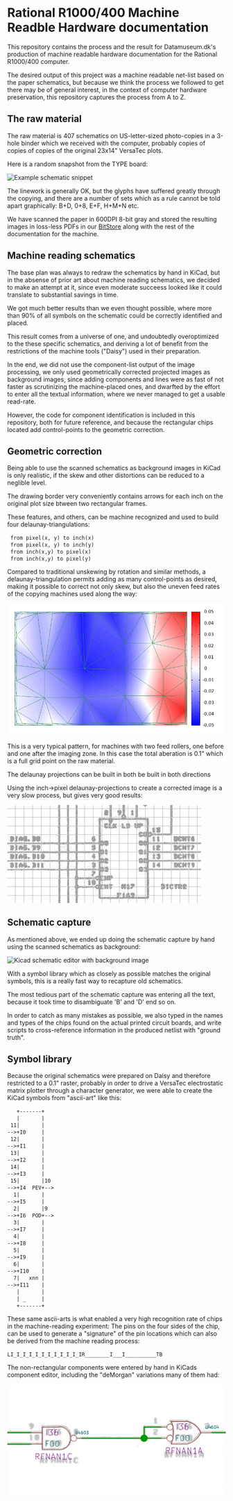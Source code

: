 Rational R1000/400 Machine Readble Hardware documentation
=========================================================

This repository contains the process and the result for
Datamuseum.dk's production of machine readable hardware
documentation for the Rational R1000/400 computer.

The desired output of this project was a machine readable net-list
based on the paper schematics, but because we think the process we
followed to get there may be of general interest, in the context
of computer hardware preservation, this repository captures
the process from A to Z.

The raw material
----------------

The raw material is 407 schematics on US-letter-sized photo-copies
in a 3-hole binder which we received with the computer, probably
copies of copies of copies of the original 23x14" VersaTec plots.

Here is a random snapshot from the TYPE board:

![Example schematic snippet](misc/sch_example.png)

The linework is generally OK, but the glyphs have suffered greatly
through the copying, and there are a number of sets which as a rule
cannot be told apart graphically:  B+D, 0+8, E+F, H+M+N etc.

We have scanned the paper in 600DPI 8-bit gray and stored the
resulting images in loss-less PDFs in our
[BitStore](https://datamuseum.dk/wiki/Bits:Keyword/RATIONAL_1000/DOCS)
along with the rest of the documentation for the machine.

Machine reading schematics
--------------------------

The base plan was always to redraw the schematics by hand in KiCad,
but in the absense of prior art about machine reading schematics,
we decided to make an attempt at it, since even moderate succeess
looked like it could translate to substantial savings in time.

We got much better results than we even thought possible, where
more than 90% of all symbols on the schematic could be correctly
identified and placed.

This result comes from a universe of one, and undoubtedly overoptimized
to the these specific schematics, and deriving a lot of benefit from
the restrictions of the machine tools ("Daisy") used in their preparation.

In the end, we did not use the component-list output of the image
processing, we only used geometrically corrected projected images
as background images, since adding components and lines were as fast
of not faster as scrutinizing the machine-placed ones, and dwarfted
by the effort to enter all the textual information, where we never
managed to get a usable read-rate.

However, the code for component identification is included in this
repository, both for future reference, and because the rectangular
chips located add control-points to the geometric correction.

Geometric correction
--------------------

Being able to use the scanned schematics as background images in
KiCad is only realistic, if the skew and other distortions can
be reduced to a neglible level.

The drawing border very conveniently contains arrows for each
inch on the original plot size btween two rectangular frames.

These features, and others, can be machine recognized and used
to build four delaunay-triangulations:

	 from pixel(x, y) to inch(x)
	 from pixel(x, y) to inch(y)
	 from inch(x,y) to pixel(x)
	 from inch(x,y) to pixel(y)

Compared to traditional unskewing by rotation and similar
methods, a delaunay-triangulation permits adding as many
control-points as desired, making it possible to correct
not only skew, but also the uneven feed rates of the copying
machines used along the way:

![Example of uneven feed rate](misc/sch_feedrate.png)

This is a very typical pattern, for machines with two feed rollers,
one before and one after the imaging zone.  In this case the total
aberation is 0.1" which is a full grid point on the raw material.

The delaunay projections can be built in both  be built in both directions

Using the inch->pixel delaunay-projections to create a corrected
image is a very slow process, but gives very good results:

![Example schematic snippet](misc/sch_projected.png)

Schematic capture
-----------------

As mentioned above, we ended up doing the schematic capture by hand
using the scanned schematics as background:

![Kicad schematic editor with background image](misc/sch_kicad.png)

With a symbol library which as closely as possible matches
the original symbols, this is a really fast way to recapture
old schematics.

The most tedious part of the schematic capture was entering all
the text, because it took time to disambiguate 'B' and 'D' end so
on.

In order to catch as many mistakes as possible, we also typed
in the names and types of the chips found on the actual printed
circuit boards, and write scripts to cross-reference information
in the produced netlist with "ground truth".

Symbol library
--------------

Because the original schematics were prepared on Daisy and therefore
restricted to a 0.1" raster, probably in order to drive a VersaTec
electrostatic matrix plotter through a character generator, we were
able to create the KiCad symbols from "ascii-art" like this:

	   +-------+
	   |       |
	 11|       |
	-->+I0     |
	 12|       |
	-->+I1     |
	 13|       |
	-->+I2     |
	 14|       |
	-->+I3     |
	 15|       |10
	-->+I4  PEV+-->
	  1|       |
	-->+I5     |
	  2|       |9
	-->+I6  POD+-->
	  3|       |
	-->+I7     |
	  4|       |
	-->+I8     |
	  5|       |
	-->+I9     |
	  6|       |
	-->+I10    |
	  7|   xnn |
	-->+I11    |
	   |       |
	   | _     |
	   +-------+

These same ascii-arts is what enabled a very high recognition rate of
chips in the machine-reading experiment:  The pins on the four sides
of the chip, can be used to generate a "signature" of the pin locations
which can also be derived from the machine reading process:

	LI_I_I_I_I_I_I_I_I_I_I_IR________I___I__________TB

The non-rectangular components were entered by hand in KiCads component
editor, including the "deMorgan" variations many of them had:

![NAND gate with demorgan variant](misc/sch_demorgan.png)
